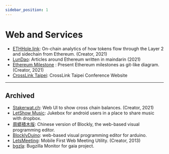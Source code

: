 ```yaml
---
sidebar_position: 1
---
```


# Web and Services

- [ETHHole.link](https://ethhole.link): On-chain analytics of how tokens flow through the Layer 2 and sidechain from Ethereum. (Creator, 2021)
- [LunDao](https://lundao.tech/): Articles around Ethereum written in maindarin (2021)
- [Ethereum Milestone](http://gasolin.idv.tw/eth-milestone/) : Present Ethereum milestones as git-like diagram. (Creator, 2021)
- [CrossLink Taipei](https://crosslink.taipei/): CrossLink Taipei Conference Website

----

## Archived

- [Stakerwat.ch](http://stakerwat.ch/): Web UI to show cross chain balances. (Creator, 2021)
- [LetShow Music](http://letshow.me): Jukebox for android users in a place to share music with dropbox.
- [周蟒積木版](https://blockly-demo.appspot.com/static/apps/code/index.html?lang=zh-hant): Chinese version of Blockly, the web-based visual programming editor.
- [BlocklyDuino](https://github.com/BlocklyDuino/BlocklyDuino): web-based visual programming editor for arduino.
- [LetsMeeting](http://letsmeeting.herokuapp.com): Mobile First Web Meeting Utility. (Creator, 2013)
- [bgzla](http://gasolin.github.io/bgzla): Bugzilla Monitor for gaia project.

